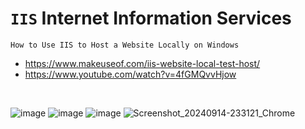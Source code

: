 # `IIS` Internet Information Services

    How to Use IIS to Host a Website Locally on Windows
    
- https://www.makeuseof.com/iis-website-local-test-host/
- https://www.youtube.com/watch?v=4fGMQvvHjow

<br>

![image](https://github.com/user-attachments/assets/23f6ff47-127e-4c89-871e-0007cd47941b)
![image](https://github.com/user-attachments/assets/7f334898-c745-4d9a-b150-72b314a4ecad)
![image](https://github.com/user-attachments/assets/a9a5eada-f5a6-436a-a543-cdf8fa4e001e)
![Screenshot_20240914-233121_Chrome](https://github.com/user-attachments/assets/4036d500-eb90-4059-80b7-76e3199c5bbe)
